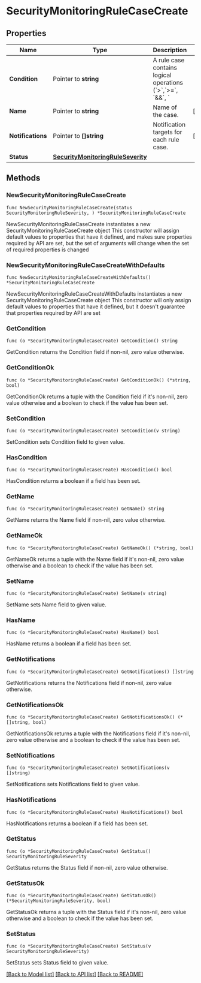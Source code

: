 # SecurityMonitoringRuleCaseCreate

## Properties

Name | Type | Description | Notes
------------ | ------------- | ------------- | -------------
**Condition** | Pointer to **string** | A rule case contains logical operations (&#x60;&gt;&#x60;,&#x60;&gt;&#x3D;&#x60;, &#x60;&amp;&amp;&#x60;, &#x60;||&#x60;) to determine if a signal should be generated based on the event counts in the previously defined queries. | [optional] 
**Name** | Pointer to **string** | Name of the case. | [optional] 
**Notifications** | Pointer to **[]string** | Notification targets for each rule case. | [optional] 
**Status** | [**SecurityMonitoringRuleSeverity**](SecurityMonitoringRuleSeverity.md) |  | 

## Methods

### NewSecurityMonitoringRuleCaseCreate

`func NewSecurityMonitoringRuleCaseCreate(status SecurityMonitoringRuleSeverity, ) *SecurityMonitoringRuleCaseCreate`

NewSecurityMonitoringRuleCaseCreate instantiates a new SecurityMonitoringRuleCaseCreate object
This constructor will assign default values to properties that have it defined,
and makes sure properties required by API are set, but the set of arguments
will change when the set of required properties is changed

### NewSecurityMonitoringRuleCaseCreateWithDefaults

`func NewSecurityMonitoringRuleCaseCreateWithDefaults() *SecurityMonitoringRuleCaseCreate`

NewSecurityMonitoringRuleCaseCreateWithDefaults instantiates a new SecurityMonitoringRuleCaseCreate object
This constructor will only assign default values to properties that have it defined,
but it doesn't guarantee that properties required by API are set

### GetCondition

`func (o *SecurityMonitoringRuleCaseCreate) GetCondition() string`

GetCondition returns the Condition field if non-nil, zero value otherwise.

### GetConditionOk

`func (o *SecurityMonitoringRuleCaseCreate) GetConditionOk() (*string, bool)`

GetConditionOk returns a tuple with the Condition field if it's non-nil, zero value otherwise
and a boolean to check if the value has been set.

### SetCondition

`func (o *SecurityMonitoringRuleCaseCreate) SetCondition(v string)`

SetCondition sets Condition field to given value.

### HasCondition

`func (o *SecurityMonitoringRuleCaseCreate) HasCondition() bool`

HasCondition returns a boolean if a field has been set.

### GetName

`func (o *SecurityMonitoringRuleCaseCreate) GetName() string`

GetName returns the Name field if non-nil, zero value otherwise.

### GetNameOk

`func (o *SecurityMonitoringRuleCaseCreate) GetNameOk() (*string, bool)`

GetNameOk returns a tuple with the Name field if it's non-nil, zero value otherwise
and a boolean to check if the value has been set.

### SetName

`func (o *SecurityMonitoringRuleCaseCreate) SetName(v string)`

SetName sets Name field to given value.

### HasName

`func (o *SecurityMonitoringRuleCaseCreate) HasName() bool`

HasName returns a boolean if a field has been set.

### GetNotifications

`func (o *SecurityMonitoringRuleCaseCreate) GetNotifications() []string`

GetNotifications returns the Notifications field if non-nil, zero value otherwise.

### GetNotificationsOk

`func (o *SecurityMonitoringRuleCaseCreate) GetNotificationsOk() (*[]string, bool)`

GetNotificationsOk returns a tuple with the Notifications field if it's non-nil, zero value otherwise
and a boolean to check if the value has been set.

### SetNotifications

`func (o *SecurityMonitoringRuleCaseCreate) SetNotifications(v []string)`

SetNotifications sets Notifications field to given value.

### HasNotifications

`func (o *SecurityMonitoringRuleCaseCreate) HasNotifications() bool`

HasNotifications returns a boolean if a field has been set.

### GetStatus

`func (o *SecurityMonitoringRuleCaseCreate) GetStatus() SecurityMonitoringRuleSeverity`

GetStatus returns the Status field if non-nil, zero value otherwise.

### GetStatusOk

`func (o *SecurityMonitoringRuleCaseCreate) GetStatusOk() (*SecurityMonitoringRuleSeverity, bool)`

GetStatusOk returns a tuple with the Status field if it's non-nil, zero value otherwise
and a boolean to check if the value has been set.

### SetStatus

`func (o *SecurityMonitoringRuleCaseCreate) SetStatus(v SecurityMonitoringRuleSeverity)`

SetStatus sets Status field to given value.



[[Back to Model list]](../README.md#documentation-for-models) [[Back to API list]](../README.md#documentation-for-api-endpoints) [[Back to README]](../README.md)


